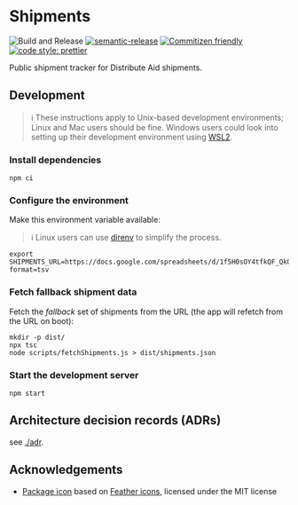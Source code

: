 # Shipments

![Build and Release](https://github.com/distributeaid/shipments/workflows/Build%20and%20Release/badge.svg?branch=saga)
[![semantic-release](https://img.shields.io/badge/%20%20%F0%9F%93%A6%F0%9F%9A%80-semantic--release-e10079.svg)](https://github.com/semantic-release/semantic-release)
[![Commitizen friendly](https://img.shields.io/badge/commitizen-friendly-brightgreen.svg)](http://commitizen.github.io/cz-cli/)
[![code style: prettier](https://img.shields.io/badge/code_style-prettier-ff69b4.svg?style=flat-square)](https://github.com/prettier/prettier)

Public shipment tracker for Distribute Aid shipments.

## Development

> ℹ️ These instructions apply to Unix-based development environments; Linux and
> Mac users should be fine. Windows users could look into setting up their
> development environment using
> [WSL2](https://docs.microsoft.com/en-us/windows/wsl/wsl2-index).

### Install dependencies

    npm ci

### Configure the environment

Make this environment variable available:

> ℹ️ Linux users can use [direnv](https://direnv.net/) to simplify the process.

    export SHIPMENTS_URL=https://docs.google.com/spreadsheets/d/1f5H0sOY4tfkQF_QkQemt1GHTYd_wgsvBgmzE4miI9g4/export?format=tsv

### Fetch fallback shipment data

Fetch the _fallback_ set of shipments from the URL (the app will refetch from
the URL on boot):

    mkdir -p dist/
    npx tsc
    node scripts/fetchShipments.js > dist/shipments.json

### Start the development server

    npm start

## Architecture decision records (ADRs)

see [./adr](./adr).

## Acknowledgements

- [Package icon](./web/favicon.svg) based on
  [Feather icons](https://github.com/feathericons/feather), licensed under the
  MIT license
